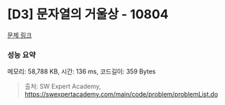 # [D3] 문자열의 거울상 - 10804 

[문제 링크](https://swexpertacademy.com/main/code/problem/problemDetail.do?contestProbId=AXTC0x16D8EDFASe) 

### 성능 요약

메모리: 58,788 KB, 시간: 136 ms, 코드길이: 359 Bytes



> 출처: SW Expert Academy, https://swexpertacademy.com/main/code/problem/problemList.do